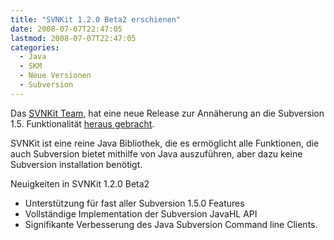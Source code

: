 ```yaml
---
title: "SVNKit 1.2.0 Beta2 erschienen"
date: 2008-07-07T22:47:05
lastmod: 2008-07-07T22:47:05
categories:
  - Java
  - SKM
  - Neue Versionen
  - Subversion
---
```

Das [SVNKit Team](http://www.svnkit.com "SVNKit Team"), hat eine neue Release zur Annäherung an die Subversion 1.5. Funktionalität 
[heraus gebracht](http://www.nabble.com/-ANN--SVNKit-1.2.0-Beta2-is-available-to18239411.html "heraus gebracht").

SVNKit ist eine reine Java Bibliothek, die es ermöglicht alle Funktionen, die auch Subversion bietet mithilfe von Java auszuführen, aber dazu keine Subversion installation benötigt.

Neuigkeiten in SVNKit 1.2.0 Beta2
+ Unterstützung für fast aller Subversion 1.5.0 Features
+ Vollständige Implementation der Subversion JavaHL API
+ Signifikante Verbesserung des Java Subversion Command line Clients.

